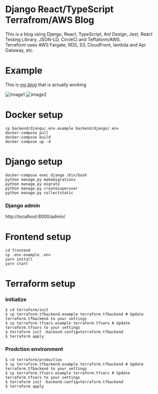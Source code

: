 # Django React/TypeScript Terrafrom/AWS Blog
This is a blog using Django, React, TypeScript, Ant Design, Jest, React Testing Library, JSON-LD, CircleCi and Teffaform/AWS.  
Terraform uses AWS Fargate, RDS, S3, CloudFront, lambda and Api Gataway, etc.  

# Example
This is [my blog](https://blog.junkata.com) that is actually working
<!-- TODO screen shot -->
![image1](https://user-images.githubusercontent.com/60050242/106447082-6bce9380-64c4-11eb-9090-0701fe7e9699.jpg)
![image2](https://user-images.githubusercontent.com/60050242/106447152-7c7f0980-64c4-11eb-83e8-c9b2d16a5375.jpg)

# Docker setup
```
cp backend/django/.env.example backend/django/.env
docker-compose pull
docker-compose build
docker-compose up -d
```

# Django setup
```
docker-compose exec django /bin/bash
python manage.py makemigrations
python manage.py migrate
python manage.py createsuperuser
python manage.py collectstatic
```

### Django admin
http://localhost:8000/admin/

# Frontend setup
```
cd frontend
cp .env.example .env
yarn install
yarn start
```

# Terraform setup
### Initialize
```
$ cd terraform/init
$ cp terraform.tfbackend.example terraform.tfbackend # Update terraform.tfbackend to your settings
$ cp terraform.tfvars.example terraform.tfvars # Update terraform.tfvars to your settings
$ terraform init -backend-config=terraform.tfbackend
$ terraform apply
```

### Prodction environment
```
$ cd terraform/production
$ cp terraform.tfbackend.example terraform.tfbackend # Update terraform.tfbackend to your settings
$ cp terraform.tfvars.example terraform.tfvars # Update terraform.tfvars to your settings
$ terraform init -backend-config=terraform.tfbackend
$ terraform apply
```